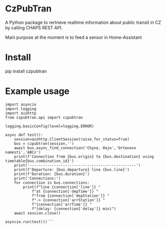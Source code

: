 # CzPubTran
A Python package to rertrieve realtime information about public transit in CZ by calling CHAPS REST API.

Main purpose at the moment is to feed a sensor in Home-Assistant

# Install

pip install czpubtran

# Example usage

```
import asyncio
import logging
import aiohttp
from czpubtran.api import czpubtran

logging.basicConfig(level=logging.ERROR)

async def test():
    session=aiohttp.ClientSession(raise_for_status=True)
    bus = czpubtran(session,'')
    await bus.async_find_connection('Chyne, Haje','Ortenovo namesti','ABCz')
    print(f'Connection from {bus.origin} to {bus.destination} using timetable{bus.combination_id}')
    print('------------------------------------------------')
    print(f'Departure: {bus.departure} line {bus.line}')
    print(f'Duration: {bus.duration}')
    print('Connections:')
    for connection in bus.connections:
        print(f"line {connection['line']} "
            f"at {connection['depTime']} "
            f"from {connection['depStation']} "
            f"-> {connection['arrStation']} "
            f"{connection['arrTime']} "
            f"(delay: {connection['delay']} min)")
    await session.close()

asyncio.run(test())```